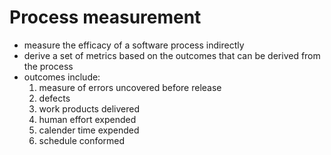 # Process measurement
- measure the efficacy of a software process indirectly
- derive a set of metrics based on the outcomes that can be derived from the process
- outcomes include:
	1. measure of errors uncovered before release
	2. defects
	3. work products delivered
	4. human effort expended
	5. calender time expended
	6. schedule conformed

